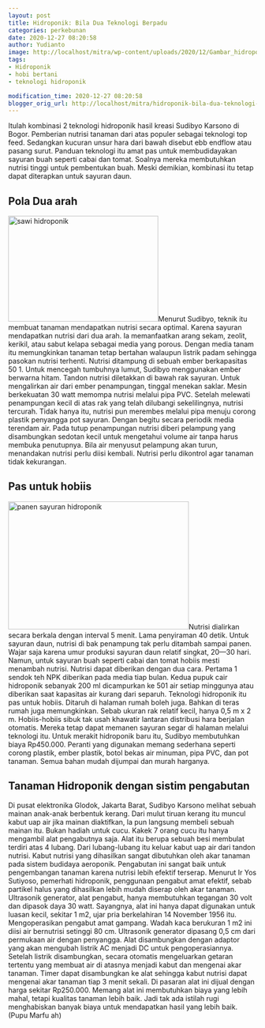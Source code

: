 ```yaml
---
layout: post
title: Hidroponik: Bila Dua Teknologi Berpadu
categories: perkebunan
date: 2020-12-27 08:20:58
author: Yudianto
image: http://localhost/mitra/wp-content/uploads/2020/12/Gambar_hidroponik2_1024x724.jpg
tags:
- Hidroponik
- hobi bertani
- teknologi hidroponik

modification_time: 2020-12-27 08:20:58
blogger_orig_url: http://localhost/mitra/hidroponik-bila-dua-teknologi-berpadu.html
---
```


Itulah kombinasi 2 teknologi hidroponik hasil kreasi Sudibyo Karsono di Bogor. Pemberian nutrisi tanaman dari atas populer sebagai teknologi top feed. Sedangkan kucuran unsur hara dari bawah disebut ebb endflow atau pasang surut.
Panduan teknologi itu amat pas untuk membudidayakan sayuran buah seperti cabai dan tomat. Soalnya mereka membutuhkan nutrisi tinggi untuk pembentukan buah. Meski demikian, kombinasi itu tetap dapat diterapkan untuk sayuran daun.
<h2 id="Pola">Pola Dua arah</h2>
<a href="http://127.0.0.1/mitra/wp-content/uploads/2020/12/Gambar_hidroponik1_1024x721.jpg"><img class="alignleft wp-image-3084" src="http://127.0.0.1/mitra/wp-content/uploads/2020/12/Gambar_hidroponik1_1024x721.jpg" alt="sawi hidroponik" width="304" height="214" /></a>Menurut Sudibyo, teknik itu membuat tanaman mendapatkan nutrisi secara optimal. Karena sayuran mendapatkan nutrisi dari dua arah. Ia memanfaatkan arang sekam, zeolit, kerikil, atau sabut kelapa sebagai media yang porous. Dengan media tanam itu memungkinkan tanaman tetap bertahan walaupun listrik padam sehingga pasokan nutrisi terhenti.
Nutrisi ditampung di sebuah ember berkapasitas 50 1. Untuk mencegah tumbuhnya lumut, Sudibyo menggunakan ember berwarna hitam. Tandon nutrisi diletakkan di bawah rak sayuran. Untuk mengalirkan air dari ember penampungan, tinggal menekan saklar.
Mesin berkekuatan 30 watt memompa nutrisi melalui pipa PVC. Setelah melewati penampungan kecil di atas rak yang telah dilubangi sekelilingnya, nutrisi tercurah. Tidak hanya itu, nutrisi pun merembes melalui pipa menuju corong plastik penyangga pot sayuran. Dengan begitu secara periodik media terendam air.
Pada tutup penampungan nutrisi diberi pelampung yang disambungkan sedotan kecil untuk mengetahui volume air tanpa harus membuka penutupnya. Bila air menyusut pelampung akan turun, menandakan nutrisi perlu diisi kembali. Nutrisi perlu dikontrol agar tanaman tidak kekurangan.
<h2 id="hobiis">Pas untuk hobiis</h2>
<a href="http://127.0.0.1/mitra/wp-content/uploads/2020/12/Gambar_hidroponik3_1024x724.jpg"><img class="alignright wp-image-3085" src="http://127.0.0.1/mitra/wp-content/uploads/2020/12/Gambar_hidroponik3_1024x724.jpg" alt="panen sayuran hidroponik" width="366" height="259" /></a>Nutrisi dialirkan secara berkala dengan interval 5 menit. Lama penyiraman 40 detik. Untuk sayuran daun, nutrisi di bak penampung tak perlu ditambah sampai panen. Wajar saja karena umur produksi sayuran daun relatif singkat, 20—30 hari. Namun, untuk sayuran buah seperti cabai dan tomat hobiis mesti menambah nutrisi. Nutrisi dapat diberikan dengan dua cara. Pertama 1 sendok teh NPK diberikan pada media tiap bulan. Kedua pupuk cair hidroponik sebanyak 200 ml dicampurkan ke 501 air setiap minggunya atau diberikan saat kapasitas air kurang dari separuh.
Teknologi hidroponik itu pas untuk hobiis. Ditaruh di halaman rumah boleh juga. Bahkan di teras rumah juga memungkinkan. Sebab ukuran rak relatif kecil, hanya 0,5 m x 2 m. Hobiis-hobiis sibuk tak usah khawatir lantaran distribusi hara berjalan otomatis. Mereka tetap dapat memanen sayuran segar di halaman melalui teknologi itu.
Untuk merakit hidroponik baru itu, Sudibyo membutuhkan biaya Rp450.000. Peranti yang digunakan memang sederhana seperti corong plastik, ember plastik, botol bekas air minuman, pipa PVC, dan pot tanaman. Semua bahan mudah dijumpai dan murah harganya.
<h2 id="Memancing">Tanaman Hidroponik dengan sistim pengabutan</h2>
Di pusat elektronika Glodok, Jakarta Barat, Sudibyo Karsono melihat sebuah mainan anak-anak berbentuk kerang. Dari mulut tiruan kerang itu muncul kabut uap air jika mainan diaktifkan,
la pun langsung membeli sebuah mainan itu. Bukan hadiah untuk cucu. Kakek 7 orang cucu itu hanya mengambil alat pengabutnya saja.
Alat itu berupa sebuah besi membulat terdiri atas 4 lubang. Dari lubang-lubang itu keluar kabut uap air dari tandon nutrisi. Kabut nutrisi yang dihasilkan sangat dibutuhkan oleh akar tanaman pada sistem budidaya aeroponik. Pengabutan ini sangat baik untuk pengembangan tanaman karena nutrisi lebih efektif terserap.
Menurut Ir Yos Sutiyoso, pemerhati hidroponik, penggunaan pengabut amat efektif, sebab partikel halus yang dihasilkan lebih mudah diserap oleh akar tanaman. Ultrasonik generator, alat pengabut, hanya membutuhkan tegangan 30 volt dan dipasok daya 30 watt. Sayangnya, alat ini hanya dapat digunakan untuk luasan kecil, sekitar 1 m2, ujar pria berkelahiran 14 November 1956 itu.
Mengoperasikan pengabut amat gampang. Wadah kaca berukuran 1 m2 ini diisi air bernutrisi setinggi 80 cm. Ultrasonik generator dipasang 0,5 cm dari permukaan air dengan penyangga. Alat disambungkan dengan adaptor yang akan mengubah listrik AC menjadi DC untuk pengoperasiannya. Setelah listrik disambungkan, secara otomatis mengeluarkan getaran tertentu yang membuat air di atasnya menjadi kabut dan mengenai akar tanaman.
Timer dapat disambungkan ke alat sehingga kabut nutrisi dapat mengenai akar tanaman tiap 3 menit sekali. Di pasaran alat ini dijual dengan harga sekitar Rp250.000. Memang alat ini membutuhkan biaya yang lebih mahal, tetapi kualitas tanaman lebih baik. Jadi tak ada istilah rugi menghabiskan banyak biaya untuk mendapatkan hasil yang lebih baik. (Pupu Marfu ah)
